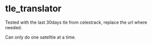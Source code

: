 # tle_translator
Tested with the last 30days tle from celestrack, replace the url where needed. 

Can only do one satelltie at a time.

